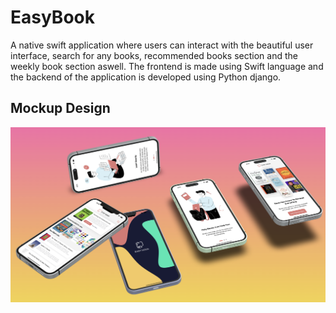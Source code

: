 
# EasyBook

A native swift application where users can interact with the beautiful user interface, search for any books, recommended books section and the weekly book section aswell. The frontend is 
made using Swift language and the backend of the application is developed using Python django.

## Mockup Design
![Mockup Design](images/mockup.png)
